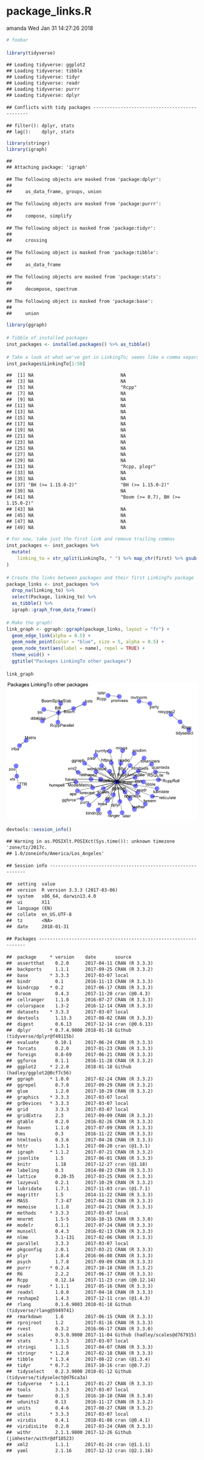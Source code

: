 package\_links.R
================
amanda
Wed Jan 31 14:27:26 2018

``` r
# foobar

library(tidyverse)
```

    ## Loading tidyverse: ggplot2
    ## Loading tidyverse: tibble
    ## Loading tidyverse: tidyr
    ## Loading tidyverse: readr
    ## Loading tidyverse: purrr
    ## Loading tidyverse: dplyr

    ## Conflicts with tidy packages ----------------------------------------------

    ## filter(): dplyr, stats
    ## lag():    dplyr, stats

``` r
library(stringr)
library(igraph)
```

    ## 
    ## Attaching package: 'igraph'

    ## The following objects are masked from 'package:dplyr':
    ## 
    ##     as_data_frame, groups, union

    ## The following objects are masked from 'package:purrr':
    ## 
    ##     compose, simplify

    ## The following object is masked from 'package:tidyr':
    ## 
    ##     crossing

    ## The following object is masked from 'package:tibble':
    ## 
    ##     as_data_frame

    ## The following objects are masked from 'package:stats':
    ## 
    ##     decompose, spectrum

    ## The following object is masked from 'package:base':
    ## 
    ##     union

``` r
library(ggraph)

# Tibble of installed packages
inst_packages <- installed.packages() %>% as_tibble()

# Take a look at what we've got in LinkingTo; seems like a comma separated string
inst_packages$LinkingTo[1:50]
```

    ##  [1] NA                                NA                               
    ##  [3] NA                                NA                               
    ##  [5] NA                                "Rcpp"                           
    ##  [7] NA                                NA                               
    ##  [9] NA                                NA                               
    ## [11] NA                                NA                               
    ## [13] NA                                NA                               
    ## [15] NA                                NA                               
    ## [17] NA                                NA                               
    ## [19] NA                                NA                               
    ## [21] NA                                NA                               
    ## [23] NA                                NA                               
    ## [25] NA                                NA                               
    ## [27] NA                                NA                               
    ## [29] NA                                NA                               
    ## [31] NA                                "Rcpp, plogr"                    
    ## [33] NA                                NA                               
    ## [35] NA                                NA                               
    ## [37] "BH (>= 1.15.0-2)"                "BH (>= 1.15.0-2)"               
    ## [39] NA                                NA                               
    ## [41] NA                                "Boom (>= 0.7), BH (>= 1.15.0-2)"
    ## [43] NA                                NA                               
    ## [45] NA                                NA                               
    ## [47] NA                                NA                               
    ## [49] NA                                NA

``` r
# For now, take just the first link and remove trailing commas
inst_packages <- inst_packages %>%
  mutate(
    linking_to = str_split(LinkingTo, " ") %>% map_chr(first) %>% gsub(",", "", .)
)

# Create the links between packages and their first LinkingTo package
package_links <- inst_packages %>%
  drop_na(linking_to) %>%
  select(Package, linking_to) %>%
  as_tibble() %>%
  igraph::graph_from_data_frame()

# Make the graph!
link_graph <- ggraph::ggraph(package_links, layout = "fr") +
  geom_edge_link(alpha = 0.5) +
  geom_node_point(color = "blue", size = 5, alpha = 0.5) +
  geom_node_text(aes(label = name), repel = TRUE) +
  theme_void() +
  ggtitle("Packages LinkingTo other packages")

link_graph
```

![](package_links_files/figure-markdown_github-ascii_identifiers/unnamed-chunk-1-1.png)

``` r
devtools::session_info()
```

    ## Warning in as.POSIXlt.POSIXct(Sys.time()): unknown timezone 'zone/tz/2017c.
    ## 1.0/zoneinfo/America/Los_Angeles'

    ## Session info -------------------------------------------------------------

    ##  setting  value                       
    ##  version  R version 3.3.3 (2017-03-06)
    ##  system   x86_64, darwin13.4.0        
    ##  ui       X11                         
    ##  language (EN)                        
    ##  collate  en_US.UTF-8                 
    ##  tz       <NA>                        
    ##  date     2018-01-31

    ## Packages -----------------------------------------------------------------

    ##  package     * version    date       source                               
    ##  assertthat    0.2.0      2017-04-11 CRAN (R 3.3.3)                       
    ##  backports     1.1.1      2017-09-25 CRAN (R 3.3.2)                       
    ##  base        * 3.3.3      2017-03-07 local                                
    ##  bindr         0.1        2016-11-13 CRAN (R 3.3.3)                       
    ##  bindrcpp    * 0.2        2017-06-17 CRAN (R 3.3.3)                       
    ##  broom         0.4.3      2017-11-20 cran (@0.4.3)                        
    ##  cellranger    1.1.0      2016-07-27 CRAN (R 3.3.3)                       
    ##  colorspace    1.3-2      2016-12-14 CRAN (R 3.3.3)                       
    ##  datasets    * 3.3.3      2017-03-07 local                                
    ##  devtools      1.13.3     2017-08-02 CRAN (R 3.3.3)                       
    ##  digest        0.6.13     2017-12-14 cran (@0.6.13)                       
    ##  dplyr       * 0.7.4.9000 2018-01-18 Github (tidyverse/dplyr@f49115b)     
    ##  evaluate      0.10.1     2017-06-24 CRAN (R 3.3.3)                       
    ##  forcats       0.2.0      2017-01-23 CRAN (R 3.3.3)                       
    ##  foreign       0.8-69     2017-06-21 CRAN (R 3.3.3)                       
    ##  ggforce       0.1.1      2016-11-28 CRAN (R 3.3.2)                       
    ##  ggplot2     * 2.2.0      2018-01-18 Github (hadley/ggplot2@0cf7c56)      
    ##  ggraph      * 1.0.0      2017-02-24 CRAN (R 3.3.2)                       
    ##  ggrepel       0.7.0      2017-09-29 CRAN (R 3.3.2)                       
    ##  glue          1.2.0      2017-10-29 CRAN (R 3.3.2)                       
    ##  graphics    * 3.3.3      2017-03-07 local                                
    ##  grDevices   * 3.3.3      2017-03-07 local                                
    ##  grid          3.3.3      2017-03-07 local                                
    ##  gridExtra     2.3        2017-09-09 CRAN (R 3.3.2)                       
    ##  gtable        0.2.0      2016-02-26 CRAN (R 3.3.3)                       
    ##  haven         1.1.0      2017-07-09 CRAN (R 3.3.3)                       
    ##  hms           0.3        2016-11-22 CRAN (R 3.3.3)                       
    ##  htmltools     0.3.6      2017-04-28 CRAN (R 3.3.3)                       
    ##  httr          1.3.1      2017-08-20 cran (@1.3.1)                        
    ##  igraph      * 1.1.2      2017-07-21 CRAN (R 3.3.2)                       
    ##  jsonlite      1.5        2017-06-01 CRAN (R 3.3.3)                       
    ##  knitr         1.18       2017-12-27 cran (@1.18)                         
    ##  labeling      0.3        2014-08-23 CRAN (R 3.3.3)                       
    ##  lattice       0.20-35    2017-03-25 CRAN (R 3.3.3)                       
    ##  lazyeval      0.2.1      2017-10-29 CRAN (R 3.3.2)                       
    ##  lubridate     1.7.1      2017-11-03 cran (@1.7.1)                        
    ##  magrittr      1.5        2014-11-22 CRAN (R 3.3.3)                       
    ##  MASS          7.3-47     2017-04-21 CRAN (R 3.3.3)                       
    ##  memoise       1.1.0      2017-04-21 CRAN (R 3.3.3)                       
    ##  methods     * 3.3.3      2017-03-07 local                                
    ##  mnormt        1.5-5      2016-10-15 CRAN (R 3.3.0)                       
    ##  modelr        0.1.1      2017-07-24 CRAN (R 3.3.3)                       
    ##  munsell       0.4.3      2016-02-13 CRAN (R 3.3.3)                       
    ##  nlme          3.1-131    2017-02-06 CRAN (R 3.3.3)                       
    ##  parallel      3.3.3      2017-03-07 local                                
    ##  pkgconfig     2.0.1      2017-03-21 CRAN (R 3.3.3)                       
    ##  plyr          1.8.4      2016-06-08 CRAN (R 3.3.3)                       
    ##  psych         1.7.8      2017-09-09 CRAN (R 3.3.3)                       
    ##  purrr       * 0.2.4      2017-10-18 CRAN (R 3.3.2)                       
    ##  R6            2.2.2      2017-06-17 CRAN (R 3.3.3)                       
    ##  Rcpp          0.12.14    2017-11-23 cran (@0.12.14)                      
    ##  readr       * 1.1.1      2017-05-16 CRAN (R 3.3.3)                       
    ##  readxl        1.0.0      2017-04-18 CRAN (R 3.3.3)                       
    ##  reshape2      1.4.3      2017-12-11 cran (@1.4.3)                        
    ##  rlang         0.1.6.9003 2018-01-18 Github (tidyverse/rlang@5949741)     
    ##  rmarkdown     1.6        2017-06-15 CRAN (R 3.3.3)                       
    ##  rprojroot     1.2        2017-01-16 CRAN (R 3.3.3)                       
    ##  rvest         0.3.2      2016-06-17 CRAN (R 3.3.0)                       
    ##  scales        0.5.0.9000 2017-11-04 Github (hadley/scales@d767915)       
    ##  stats       * 3.3.3      2017-03-07 local                                
    ##  stringi       1.1.5      2017-04-07 CRAN (R 3.3.3)                       
    ##  stringr     * 1.2.0      2017-02-18 CRAN (R 3.3.3)                       
    ##  tibble      * 1.3.4      2017-08-22 cran (@1.3.4)                        
    ##  tidyr       * 0.7.2      2017-10-16 cran (@0.7.2)                        
    ##  tidyselect    0.2.3.9000 2018-01-12 Github (tidyverse/tidyselect@d76ca3a)
    ##  tidyverse   * 1.1.1      2017-01-27 CRAN (R 3.3.3)                       
    ##  tools         3.3.3      2017-03-07 local                                
    ##  tweenr        0.1.5      2016-10-10 CRAN (R 3.3.0)                       
    ##  udunits2      0.13       2016-11-17 CRAN (R 3.3.2)                       
    ##  units         0.4-6      2017-08-27 CRAN (R 3.3.2)                       
    ##  utils       * 3.3.3      2017-03-07 local                                
    ##  viridis       0.4.1      2018-01-08 cran (@0.4.1)                        
    ##  viridisLite   0.2.0      2017-03-24 CRAN (R 3.3.3)                       
    ##  withr         2.1.1.9000 2017-12-26 Github (jimhester/withr@df18523)     
    ##  xml2          1.1.1      2017-01-24 cran (@1.1.1)                        
    ##  yaml          2.1.16     2017-12-12 cran (@2.1.16)
